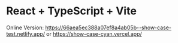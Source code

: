 # React + TypeScript + Vite

Online Version: https://66aea5ec388a07ef8a4ab05b--show-case-test.netlify.app/ or https://show-case-cyan.vercel.app/
